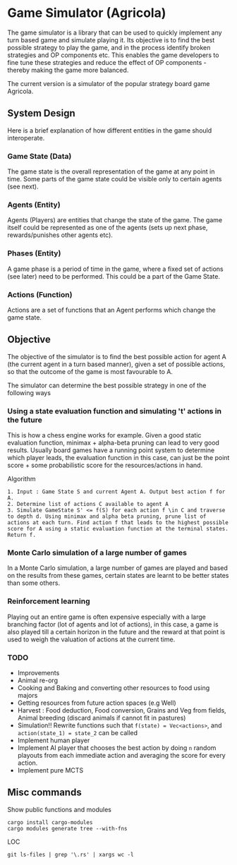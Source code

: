 # Game Simulator (Agricola)

The game simulator is a library that can be used to quickly implement any turn based game and simulate playing it. Its objective is to find the best possible strategy to play the game, and in the process identify broken strategies and OP components etc. This enables the game developers to fine tune these strategies and reduce the effect of OP components - thereby making the game more balanced.

The current version is a simulator of the popular strategy board game Agricola.

## System Design

Here is a brief explanation of how different entities in the game should interoperate.

### Game State (Data)

The game state is the overall representation of the game at any point in time. Some parts of the game state could be visible only to certain agents (see next).

### Agents (Entity)

Agents (Players) are entities that change the state of the game. The game itself could be represented as one of the agents (sets up next phase, rewards/punishes other agents etc).

### Phases (Entity)

A game phase is a period of time in the game, where a fixed set of actions (see later) need to be performed. This could be a part of the Game State.

### Actions (Function)

Actions are a set of functions that an Agent performs which change the game state.

## Objective

The objective of the simulator is to find the best possible action for agent A (the current agent in a turn based manner), given a set of possible actions, so that the outcome of the game is most favourable to A.

The simulator can determine the best possible strategy in one of the following ways

### Using a state evaluation function and simulating 't' actions in the future

This is how a chess engine works for example. Given a good static evaluation function, minimax + alpha-beta pruning can lead to very good results. Usually board games have a running point system to determine which player leads, the evaluation function in this case, can just be the point score + some probabilistic score for the resources/actions in hand.

Algorithm

```
1. Input : Game State S and current Agent A. Output best action f for A.
2. Determine list of actions C available to agent A
3. Simulate GameState S' <= f(S) for each action f \in C and traverse to depth d. Using minimax and alpha beta pruning, prune list of actions at each turn. Find action f that leads to the highest possible score for A using a static evaluation function at the terminal states. Return f.
```

### Monte Carlo simulation of a large number of games

In a Monte Carlo simulation, a large number of games are played and based on the results from these games, certain states are learnt to be better states than some others.

### Reinforcement learning

Playing out an entire game is often expensive especially with a large branching factor (lot of agents and lot of actions), in this case, a game is also played till a certain horizon in the future and the reward at that point is used to weigh the valuation of actions at the current time.

### TODO

- Improvements
- Animal re-org
- Cooking and Baking and converting other resources to food using majors
- Getting resources from future action spaces (e.g Well)
- Harvest : Food deduction, Food conversion, Grains and Veg from fields, Animal breeding (discard animals if cannot fit in pastures)
- Simulation!! Rewrite functions such that `f(state) = Vec<actions>`, and `action(state_1) = state_2` can be called
- Implement human player
- Implement AI player that chooses the best action by doing `n` random playouts from each immediate action and averaging the score for every action.
- Implement pure MCTS


## Misc commands

Show public functions and modules

```
cargo install cargo-modules
cargo modules generate tree --with-fns
```

LOC

```
git ls-files | grep '\.rs' | xargs wc -l
```

